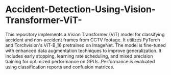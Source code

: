# Accident-Detection-Using-Vision-Transformer-ViT-
This repository implements a Vision Transformer (ViT) model for classifying accident and non-accident frames from CCTV footage. It utilizes PyTorch and Torchvision's ViT-B_16 pretrained on ImageNet. The model is fine-tuned with enhanced data augmentation techniques to improve generalization. It includes early stopping, learning rate scheduling, and mixed precision training for optimized performance on GPUs. Performance is evaluated using classification reports and confusion matrices.

